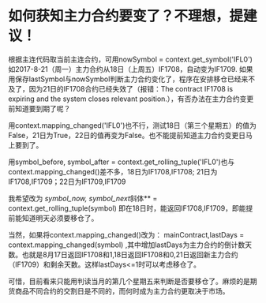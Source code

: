 # 如何获知主力合约要变了？不理想，提建议！

根据主连代码取当前主连合约，可用nowSymbol  = context.get_symbol('IFL0')
如2017-8-21（周一）主力合约从18日（上周五）IF1708，自动变为IF1709. 如果用保存lastSymbol与nowSymbol判断主力合约变化了，程序在安排移仓已经来不及了，因为21日的IF1708合约已经失效了（报错：The contract IF1708 is expiring and the system closes relevant position.），有否办法在主力合约变更前知道要到期了呢？

用context.mapping_changed('IFL0')也不行，测试18日（第三个星期五）的值为False，21日为True，22日的值再变为False。也不能提前知道主力合约变更日马上要到了。

用symbol_before, symbol_after = context.get_rolling_tuple('IFL0')也与context.mapping_changed()差不多，18日为IF1708,IF1708; 21日为IF1708,IF1709；22日为IF1709,IF1709

我希望改为 *symbol_now, symbol_next*斜体** = context.get_rolling_tuple(symbol)
即在18日时，能返回IF1708,IF1709，即能提前能知道明天必须要移仓了。

当然，如果将context.mapping_changed()改为：
mainContract,lastDays = context.mapping_changed(symbol) ,其中增加lastDays为主力合约的倒计数天数。也就是8月17日返回IF1708和1,18日返回IF1708和0,21日返回新主力合约（IF1709）和剩余天数。这样lastDays&lt;=1时可以考虑移仓了。

可惜，目前看来只能用判读当月的第几个星期五来判断是否要移仓了。麻烦的是期货商品不同合约的交割日是不同的，而何时成为主力合约更取决于市场。


